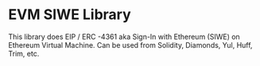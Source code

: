 # EVM SIWE Library
This library does EIP / ERC -4361 aka Sign-In with Ethereum (SIWE) on Ethereum Virtual Machine. Can be used from Solidity, Diamonds, Yul, Huff, Trim, etc.
